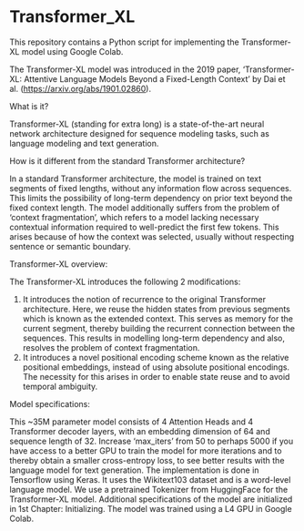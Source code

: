 # Transformer_XL

This repository contains a Python script for implementing the Transformer-XL model using Google Colab. 

The Transformer-XL model was introduced in the 2019 paper, ‘Transformer-XL: Attentive Language Models Beyond a Fixed-Length Context’ by Dai et al. (https://arxiv.org/abs/1901.02860). 

What is it? 

Transformer-XL (standing for extra long) is a state-of-the-art neural network architecture designed for sequence modeling tasks, such as language modeling and text generation. 

How is it different from the standard Transformer architecture?

In a standard Transformer architecture, the model is trained on text segments of fixed lengths, without any information flow across sequences. This limits the possibility of long-term dependency on prior text beyond the fixed context length. The model additionally suffers from the problem of ‘context fragmentation’, which refers to a model lacking necessary contextual information required to well-predict the first few tokens. This arises because of how the context was selected, usually without respecting sentence or semantic boundary.

Transformer-XL overview:

The Transformer-XL introduces the following 2 modifications:
1. It introduces the notion of recurrence to the original Transformer architecture. Here, we reuse the hidden states from previous segments which is known as the extended context. This serves as memory for the current segment, thereby building the recurrent connection between the sequences. This results in modelling long-term dependency and also, resolves the problem of context fragmentation.
2. It introduces a novel positional encoding scheme known as the relative positional embeddings, instead of using absolute positional encodings. The necessity for this arises in order to enable state reuse and to avoid temporal ambiguity. 

Model specifications: 

This ~35M parameter model consists of 4 Attention Heads and 4 Transformer decoder layers, with an embedding dimension of 64 and sequence length of 32. Increase ‘max_iters’ from 50 to perhaps 5000 if you have access to a better GPU to train the model for more iterations and to thereby obtain a smaller cross-entropy loss, to see better results with the language model for text generation. The implementation is done in Tensorflow using Keras. It uses the Wikitext103 dataset and is a word-level language model. We use a pretrained Tokenizer from HuggingFace for the Transformer-XL model. Additional specifications of the model are initialized in 1st Chapter: Initializing. The model was trained using a L4 GPU in Google Colab. 

